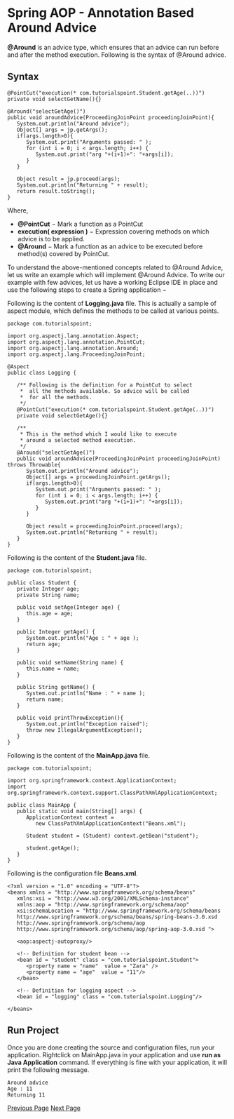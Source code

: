 # Spring AOP - Annotation Based Around Advice
**@Around** is an advice type, which ensures that an advice can run before and after the method execution. Following is the syntax of @Around advice.

## Syntax
```
@PointCut("execution(* com.tutorialspoint.Student.getAge(..))")
private void selectGetName(){}

@Around("selectGetAge()")
public void aroundAdvice(ProceedingJoinPoint proceedingJoinPoint){
   System.out.println("Around advice");
   Object[] args = jp.getArgs();
   if(args.length>0){
      System.out.print("Arguments passed: " );
      for (int i = 0; i < args.length; i++) {
         System.out.print("arg "+(i+1)+": "+args[i]);
      }
   }

   Object result = jp.proceed(args);
   System.out.println("Returning " + result);
   return result.toString();   
}
```
Where,

   * **@PointCut** − Mark a function as a PointCut
   * **execution( expression )** − Expression covering methods on which advice is to be applied.
   * **@Around** − Mark a function as an advice to be executed before method(s) covered by PointCut.

To understand the above-mentioned concepts related to @Around Advice, let us write an example which will implement @Around Advice. To write our example with few advices, let us have a working Eclipse IDE in place and use the following steps to create a Spring application −

Following is the content of **Logging.java** file. This is actually a sample of aspect module, which defines the methods to be called at various points.

```
package com.tutorialspoint;

import org.aspectj.lang.annotation.Aspect;
import org.aspectj.lang.annotation.PointCut;
import org.aspectj.lang.annotation.Around;
import org.aspectj.lang.ProceedingJoinPoint; 

@Aspect
public class Logging {

   /** Following is the definition for a PointCut to select
    *  all the methods available. So advice will be called
    *  for all the methods.
    */
   @PointCut("execution(* com.tutorialspoint.Student.getAge(..))")
   private void selectGetAge(){}

   /** 
    * This is the method which I would like to execute
    * around a selected method execution.
    */
   @Around("selectGetAge()")
   public void aroundAdvice(ProceedingJoinPoint proceedingJoinPoint) throws Throwable{
      System.out.println("Around advice");
      Object[] args = proceedingJoinPoint.getArgs();
      if(args.length>0){
         System.out.print("Arguments passed: " );
         for (int i = 0; i < args.length; i++) {
            System.out.print("arg "+(i+1)+": "+args[i]);
         }
      }

      Object result = proceedingJoinPoint.proceed(args);
      System.out.println("Returning " + result);
   }  
}
```
Following is the content of the **Student.java** file.

```
package com.tutorialspoint;

public class Student {
   private Integer age;
   private String name;

   public void setAge(Integer age) {
      this.age = age;
   }
   
   public Integer getAge() {
      System.out.println("Age : " + age );
      return age;
   }

   public void setName(String name) {
      this.name = name;
   }
   
   public String getName() {
      System.out.println("Name : " + name );
      return name;
   }
   
   public void printThrowException(){
      System.out.println("Exception raised");
      throw new IllegalArgumentException();
   }
}
```
Following is the content of the **MainApp.java** file.

```
package com.tutorialspoint;

import org.springframework.context.ApplicationContext;
import org.springframework.context.support.ClassPathXmlApplicationContext;

public class MainApp {
   public static void main(String[] args) {
      ApplicationContext context = 
         new ClassPathXmlApplicationContext("Beans.xml");

      Student student = (Student) context.getBean("student");

      student.getAge();     
   }
}
```
Following is the configuration file **Beans.xml**.

```
<?xml version = "1.0" encoding = "UTF-8"?>
<beans xmlns = "http://www.springframework.org/schema/beans"
   xmlns:xsi = "http://www.w3.org/2001/XMLSchema-instance" 
   xmlns:aop = "http://www.springframework.org/schema/aop"
   xsi:schemaLocation = "http://www.springframework.org/schema/beans
   http://www.springframework.org/schema/beans/spring-beans-3.0.xsd 
   http://www.springframework.org/schema/aop 
   http://www.springframework.org/schema/aop/spring-aop-3.0.xsd ">

   <aop:aspectj-autoproxy/>

   <!-- Definition for student bean -->
   <bean id = "student" class = "com.tutorialspoint.Student">
      <property name = "name"  value = "Zara" />
      <property name = "age"  value = "11"/>      
   </bean>

   <!-- Definition for logging aspect -->
   <bean id = "logging" class = "com.tutorialspoint.Logging"/> 
      
</beans>
```
## Run Project
Once you are done creating the source and configuration files, run your application. Rightclick on MainApp.java in your application and use **run as Java Application** command. If everything is fine with your application, it will print the following message.

```
Around advice
Age : 11
Returning 11
```

[Previous Page](../springaop/springaop_after_throwing1.md) [Next Page](../springaop/springaop_proxy.md) 
